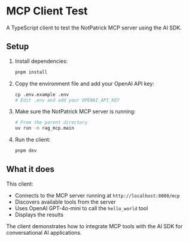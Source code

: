 # MCP Client Test

A TypeScript client to test the NotPatrick MCP server using the AI SDK.

## Setup

1. Install dependencies:
   ```bash
   pnpm install
   ```

2. Copy the environment file and add your OpenAI API key:
   ```bash
   cp .env.example .env
   # Edit .env and add your OPENAI_API_KEY
   ```

3. Make sure the NotPatrick MCP server is running:
   ```bash
   # From the parent directory
   uv run -m rag_mcp.main
   ```

4. Run the client:
   ```bash
   pnpm dev
   ```

## What it does

This client:
- Connects to the MCP server running at `http://localhost:8000/mcp`
- Discovers available tools from the server
- Uses OpenAI GPT-4o-mini to call the `hello_world` tool
- Displays the results

The client demonstrates how to integrate MCP tools with the AI SDK for conversational AI applications.